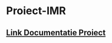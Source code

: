 # Proiect-IMR

## [Link Documentatie Proiect](https://docs.google.com/document/d/19BbYeh-_6KZXzi9WIS3qxo1iO-KhZ4lo4tz5YMfBFUI/edit?usp=sharing)
